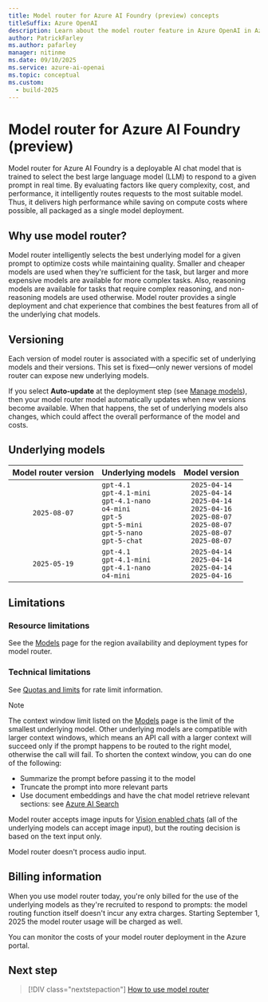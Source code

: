 ```yaml
---
title: Model router for Azure AI Foundry (preview) concepts
titleSuffix: Azure OpenAI
description: Learn about the model router feature in Azure OpenAI in Azure AI Foundry Models.
author: PatrickFarley
ms.author: pafarley
manager: nitinme
ms.date: 09/10/2025
ms.service: azure-ai-openai
ms.topic: conceptual
ms.custom:
  - build-2025
---
```


# Model router for Azure AI Foundry (preview)

Model router for Azure AI Foundry is a deployable AI chat model that is trained to select the best large language model (LLM) to respond to a given prompt in real time. By evaluating factors like query complexity, cost, and performance, it intelligently routes requests to the most suitable model. Thus, it delivers high performance while saving on compute costs where possible, all packaged as a single model deployment.

## Why use model router?

Model router intelligently selects the best underlying model for a given prompt to optimize costs while maintaining quality. Smaller and cheaper models are used when they're sufficient for the task, but larger and more expensive models are available for more complex tasks. Also, reasoning models are available for tasks that require complex reasoning, and non-reasoning models are used otherwise. Model router provides a single deployment and chat experience that combines the best features from all of the underlying chat models.

## Versioning 

Each version of model router is associated with a specific set of underlying models and their versions. This set is fixed&mdash;only newer versions of model router can expose new underlying models.

If you select **Auto-update** at the deployment step (see [Manage models](/azure/ai-foundry/openai/how-to/working-with-models?tabs=powershell#model-updates)), then your model router model automatically updates when new versions become available. When that happens, the set of underlying models also changes, which could affect the overall performance of the model and costs.

## Underlying models

|Model router version|Underlying models| Model version
|:---:|:---|:----:|
| `2025-08-07` | `gpt-4.1` </br>`gpt-4.1-mini` </br>`gpt-4.1-nano` </br>`o4-mini` </br> `gpt-5`  <br> `gpt-5-mini`  <br> `gpt-5-nano` <br> `gpt-5-chat`   | `2025-04-14` <br> `2025-04-14` <br> `2025-04-14` <br> `2025-04-16` <br> `2025-08-07` <br> `2025-08-07` <br> `2025-08-07` <br> `2025-08-07` |
|`2025-05-19`| `gpt-4.1` </br>`gpt-4.1-mini` </br>`gpt-4.1-nano` </br>`o4-mini`  |  `2025-04-14` <br> `2025-04-14` <br> `2025-04-14` <br> `2025-04-16` |

## Limitations

### Resource limitations

See the [Models](../concepts/models.md#model-router) page for the region availability and deployment types for model router.

### Technical limitations

See [Quotas and limits](/azure/ai-foundry/openai/quotas-limits) for rate limit information.

> [!NOTE]
> The context window limit listed on the [Models](../concepts/models.md#model-router) page is the limit of the smallest underlying model. Other underlying models are compatible with larger context windows, which means an API call with a larger context will succeed only if the prompt happens to be routed to the right model, otherwise the call will fail. To shorten the context window, you can do one of the following:
> - Summarize the prompt before passing it to the model
> - Truncate the prompt into more relevant parts
> - Use document embeddings and have the chat model retrieve relevant sections: see [Azure AI Search](/azure/search/search-what-is-azure-search) 

Model router accepts image inputs for [Vision enabled chats](/azure/ai-foundry/openai/how-to/gpt-with-vision) (all of the underlying models can accept image input), but the routing decision is based on the text input only.

Model router doesn't process audio input.

## Billing information

When you use model router today, you're only billed for the use of the underlying models as they're recruited to respond to prompts: the model routing function itself doesn't incur any extra charges. Starting September 1, 2025 the model router usage will be charged as well.

You can monitor the costs of your model router deployment in the Azure portal.

## Next step

> [!DIV class="nextstepaction"]
> [How to use model router](../how-to/model-router.md)
